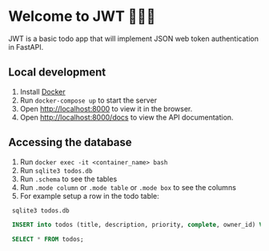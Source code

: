 # Welcome to JWT 🚀🚀🚀

JWT is a basic todo app that will implement JSON web token authentication in FastAPI.

## Local development

1. Install [Docker](https://www.docker.com/products/docker-desktop)
2. Run `docker-compose up` to start the server
3. Open [http://localhost:8000](http://localhost:8000) to view it in the browser.
4. Open [http://localhost:8000/docs](http://localhost:8000/docs) to view the API documentation.
  
## Accessing the database

1. Run `docker exec -it <container_name> bash`
2. Run `sqlite3 todos.db`
3. Run `.schema` to see the tables
4. Run `.mode column` or `.mode table` or `.mode box` to see the columns
5. For example setup a row in the todo table:

  ```sql
   sqlite3 todos.db

   INSERT into todos (title, description, priority, complete, owner_id) VALUES ("Feed the dog", "He is hungary",5, false, 1);

   SELECT * FROM todos;

   ```
